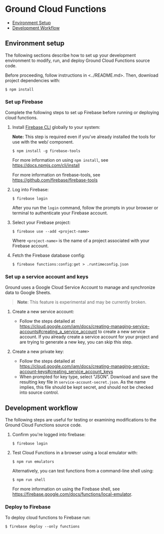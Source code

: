 # Ground Cloud Functions

- [Environment Setup](#environment-setup)
- [Development Workflow](#development-workflow)

## Environment setup

The following sections describe how to set up your development environment to
modify, run, and deploy Ground Cloud Functions source code.

Before proceeding, follow instructions in <../README.md>. Then, download project
dependencies with:

```
$ npm install
```

### Set up Firebase

Complete the following steps to set up Firebase before running or deploying
cloud functions.

1. Install [Firebase CLI](https://firebase.google.com/docs/cli/) globally to your system:

   **Note:** This step is required even if you've already installed the tools for use with the web/ component.

   ```
   $ npm install -g firebase-tools
   ```

   For more information on using `npm install`, see
   <https://docs.npmjs.com/cli/install>

   For more information on firebase-tools, see
   <https://github.com/firebase/firebase-tools>

2. Log into Firebase:

   ```
   $ firebase login
   ```

   After you run the `login` command, follow the prompts in your browser or
   terminal to authenticate your Firebase account.

3. Select your Firebase project:

   ```
   $ firebase use --add <project-name>
   ```

   Where `<project-name>` is the name of a project associated with your Firebase
   account.

4. Fetch the Firebase database config:

   ```
   $ firebase functions:config:get > .runtimeconfig.json
   ```

### Set up a service account and keys

Ground uses a Google Cloud Service Account to manage and synchronize data to
Google Sheets.

> **Note**: This feature is experimental and may be currently broken.

1. Create a new service account:

   - Follow the steps detailed at <https://cloud.google.com/iam/docs/creating-managing-service-accounts#creating_a_service_account> to create a new service account. If you already
     create a service account for your project and are trying to generate a new key, you can skip this step.

2. Create a new private key:

   - Follow the steps detailed at <https://cloud.google.com/iam/docs/creating-managing-service-account-keys#creating_service_account_keys>
   - When prompted for key type, select "JSON". Download and save the resulting key file in `service-account-secret.json`. As the name implies, this file should be kept secret, and should not be checked into source control.

## Development workflow

The following steps are useful for testing or examining modifications to the
Ground Cloud Functions source code.

1. Confirm you're logged into firebase:

   ```
   $ firebase login
   ```

2. Test Cloud Functions in a browser using a local emulator with:

   ```
   $ npm run emulators
   ```

   Alternatively, you can test functions from a command-line shell using:

   ```
   $ npm run shell
   ```

   For more information on using the Firebase shell, see
   <https://firebase.google.com/docs/functions/local-emulator>.

### Deploy to Firebase

To deploy cloud functions to Firebase run:

    $ firebase deploy --only functions

